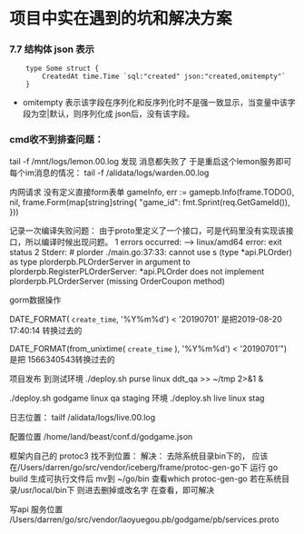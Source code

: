 # 项目中实在遇到的坑和解决方案


### 7.7 结构体 json 表示

```golang
    type Some struct {
        CreatedAt time.Time `sql:"created" json:"created,omitempty"`
    }
```
* omitempty 表示该字段在序列化和反序列化时不是强一致显示，当变量中该字段为空|默认，则序列化成 json后，没有该字段。

### cmd收不到排查问题：
tail -f /mnt/logs/lemon.00.log
发现 消息都失败了
于是重启这个lemon服务即可
每个im消息的情况： tail -f /alidata/logs/warden.00.log

内网请求 没有定义直接form表单
gameInfo, err := gamepb.Info(frame.TODO(), nil, frame.Form(map[string]string{
        "game_id": fmt.Sprint(req.GetGameId()),
    }))

记录一次编译失败问题：  由于proto里定义了一个接口，可是代码里没有实现该接口，所以编译时候出现问题。
1 errors occurred:
--> linux/amd64 error: exit status 2
Stderr: # plorder
./main.go:37:33: cannot use s (type *api.PLOrder) as type plorderpb.PLOrderServer in argument to plorderpb.RegisterPLOrderServer:
    *api.PLOrder does not implement plorderpb.PLOrderServer (missing OrderCoupon method)


gorm数据操作

DATE_FORMAT( `create_time`, '%Y%m%d') < '20190701'  是把2019-08-20 17:40:14 转换过去的

DATE_FORMAT(from_unixtime( `create_time` ), '%Y%m%d') < '20190701'")  是把 1566340543转换过去的


项目发布 到测试环境
./deploy.sh purse linux ddt_qa >> ~/tmp 2>&1 &

./deploy.sh godgame linux qa
staging 环境
./deploy.sh live linux stag

日志位置：
tailf /alidata/logs/live.00.log

配置位置
/home/land/beast/conf.d/godgame.json

 框架内自己的 protoc3 找不到位置：
 解决： 去除系统目录bin下的，
 应该在/Users/darren/go/src/vendor/iceberg/frame/protoc-gen-go下
 运行 go build
 生成可执行文件后 mv到 ~/go/bin
 查看which protoc-gen-go
 若在系统目录/usr/local/bin下 则进去删掉或改名字
 在查看，即可解决

写api 服务位置
/Users/darren/go/src/vendor/laoyuegou.pb/godgame/pb/services.proto
